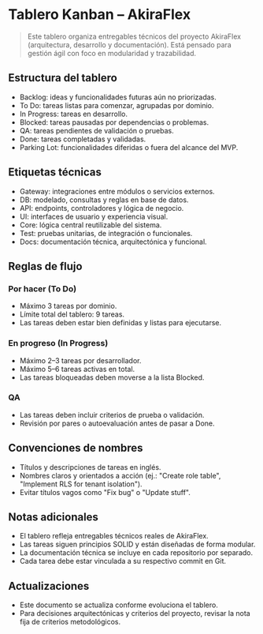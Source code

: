 # Tablero Kanban – AkiraFlex

> Este tablero organiza entregables técnicos del proyecto AkiraFlex (arquitectura, desarrollo y documentación). Está pensado para gestión ágil con foco en modularidad y trazabilidad.

## Estructura del tablero

- Backlog: ideas y funcionalidades futuras aún no priorizadas.
- To Do: tareas listas para comenzar, agrupadas por dominio.
- In Progress: tareas en desarrollo.
- Blocked: tareas pausadas por dependencias o problemas.
- QA: tareas pendientes de validación o pruebas.
- Done: tareas completadas y validadas.
- Parking Lot: funcionalidades diferidas o fuera del alcance del MVP.

## Etiquetas técnicas

- Gateway: integraciones entre módulos o servicios externos.
- DB: modelado, consultas y reglas en base de datos.
- API: endpoints, controladores y lógica de negocio.
- UI: interfaces de usuario y experiencia visual.
- Core: lógica central reutilizable del sistema.
- Test: pruebas unitarias, de integración o funcionales.
- Docs: documentación técnica, arquitectónica y funcional.

## Reglas de flujo

### Por hacer (To Do)

- Máximo 3 tareas por dominio.
- Límite total del tablero: 9 tareas.
- Las tareas deben estar bien definidas y listas para ejecutarse.

### En progreso (In Progress)

- Máximo 2–3 tareas por desarrollador.
- Máximo 5–6 tareas activas en total.
- Las tareas bloqueadas deben moverse a la lista Blocked.

### QA

- Las tareas deben incluir criterios de prueba o validación.
- Revisión por pares o autoevaluación antes de pasar a Done.

## Convenciones de nombres

- Títulos y descripciones de tareas en inglés.
- Nombres claros y orientados a acción (ej.: "Create role table", "Implement RLS for tenant isolation").
- Evitar títulos vagos como "Fix bug" o "Update stuff".

## Notas adicionales

- El tablero refleja entregables técnicos reales de AkiraFlex.
- Las tareas siguen principios SOLID y están diseñadas de forma modular.
- La documentación técnica se incluye en cada repositorio por separado.
- Cada tarea debe estar vinculada a su respectivo commit en Git.

## Actualizaciones

- Este documento se actualiza conforme evoluciona el tablero.
- Para decisiones arquitectónicas y criterios del proyecto, revisar la nota fija de criterios metodológicos.
